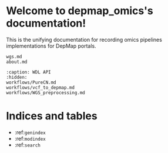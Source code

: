 # Welcome to depmap_omics's documentation!

This is the unifying documentation for recording omics pipelines implementations for DepMap portals.

```{toctree}
wgs.md
about.md
```


```{toctree}
:caption: WDL API
:hidden:
workflows/PureCN.md
workflows/vcf_to_depmap.md
workflows/WGS_preprocessing.md
```

Indices and tables
==================

* :ref:`genindex`
* :ref:`modindex`
* :ref:`search`

